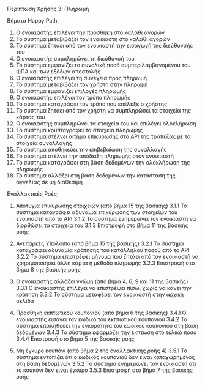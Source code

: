 Περίπτωση Χρήσης 3: Πληρωμή

Βήματα Happy Path:
1.  Ο ενοικιαστής επιλέγει την προσθήκη στο καλάθι αγορών
2.  Το σύστημα μεταβιβάζει τον ενοικιαστή στο καλάθι αγορών
3.  Το σύστημα ζητάει από τον ενοικιαστή την εισαγωγή της διεύθυνσής του
4.  Ο ενοικιαστής συμπληρώνει τη διεύθυνσή του 
5.  Το σύστημα εμφανίζει το συνολικό ποσό συμπεριλαμβανομένου του ΦΠΑ και των εξόδων αποστολής 
6.  Ο ενοικιαστής επιλέγει τη συνέχεια προς πληρωμή
7.  Το σύστημα μεταβιβάζει τον χρήστη στην πληρωμή  
8.  Το σύστημα εμφανίζει επιλογές πληρωμής
9.  Ο ενοικιαστής επιλέγει τον τρόπο πληρωμής
10. Το σύστημα καταγράφει τον τρόπο που επέλεξε ο χρήστης
11. Το σύστημα ζητάει από τον χρήστη να συμπληρώσει τα στοιχεία της κάρτας του
12. Ο ενοικιαστής συμπληρώνει τα στοιχεία του και επιλέγει ολοκλήρωση 
13. Το σύστημα κρυπτογραφεί τα στοιχεία πληρωμής
14. Το σύστημα στέλνει αίτημα επικύρωσης στο API της τράπεζας με τα στοιχεία συναλλαγής
15. Το σύστημα αποθηκεύει την επιβεβαίωση της συναλλαγής
16. Το σύστημα στέλνει την απόδειξη πληρωμής στον ενοικιαστή
17. Το σύστημα καταγράφει στη βάση δεδομένων την ολοκλήρωση της πληρωμής 
18. Το σύστημα αλλάζει στη βάση δεδομένων την κατάσταση της αγγελίας σε μη διαθέσιμη

Εναλλακτικές Ροές:
1. Αποτυχία επικύρωσης στοιχείων (από βήμα 15 της βασικής)
3.1.1 Το σύστημα καταγράφει αδυναμία επικύρωσης των στοιχείων του ενοικιαστή από το API 
3.1.2 Το σύστημα ενημερώνει τον ενοικιαστή να διορθώσει τα στοιχεία του 
3.1.3 Επιστροφή στο βήμα 11 της βασικής ροής 

2. Ανεπαρκές Υπόλοιπο (από βήμα 15 της βασικής)
3.2.1 Το σύστημα καταγράφει αδυναμία κράτησης του κατάλληλου ποσού από το API
3.2.2 Το σύστημα επιστρέφει μήνυμα που ζητάει από τον ενοικιαστή να χρησιμοποιήσει άλλη κάρτα ή μέθοδο πληρωμής
3.2.3 Επιστροφή στο βήμα 8 της βασικής ροής 

3. Ο ενοικιαστής αλλάζει γνώμη (από βήμα 4, 6, 9 και 11 της βασικής)
3.3.1 Ο ενοικιαστής επιλέγει να επιστρέψει πίσω, χωρίς να κάνει την κράτηση
3.3.2 Το σύστημα μεταφέρει τον ενοικιαστή στην αρχική σελίδα 

4. Προσθήκη εκπτωτικού κουπονιού (από βήμα 6 της βασικής)
3.4.1 Ο ενοικιαστής εισάγει τον κωδικό του εκπτωτικού κουπονιού
3.4.2 Το σύστημα επαληθεύει την εγκυρότητα του κωδικού κουπονιού στη βάση δεδομένων
3.4.3 Το σύστημα εφαρμόζει την έκπτωση στο τελικό ποσό
3.4.4 Επιστροφή στο βήμα 5 της βασικής ροής

5. Μη έγκυρο κουπόνι (από βήμα 2 της εναλλακτικής ροής 4)
3.5.1 Το σύστημα εντοπίζει ότι ο κωδικός κουπονιού δεν είναι καταχωρημένος στη βάση δεδομένων
3.5.2 Το σύστημα ενημερώνει τον ενοικιαστή ότι το κουπόνι δεν είναι έγκυρο
3.5.3 Επιστροφή στο βήμα 7 της βασικής ροής


